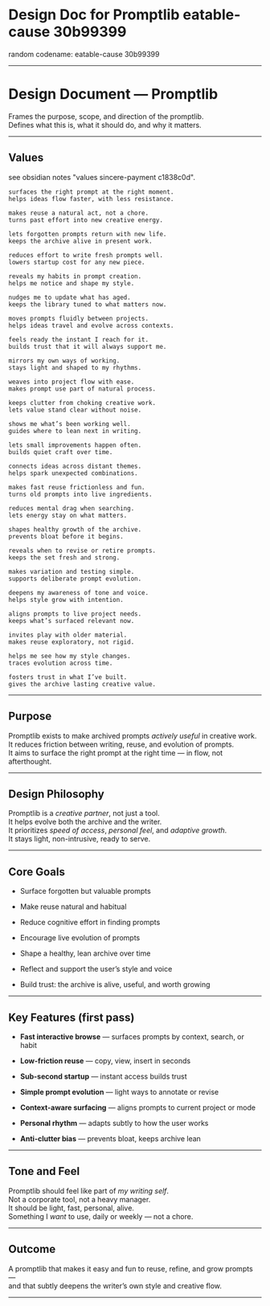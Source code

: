 # Design Doc for Promptlib eatable-cause 30b99399

random codename: eatable-cause 30b99399

***

# **Design Document — Promptlib**

Frames the purpose, scope, and direction of the promptlib.  
Defines what this is, what it should do, and why it matters.

***

## Values 

see obsidian notes "values sincere-payment c1838c0d". 


```values
surfaces the right prompt at the right moment.  
helps ideas flow faster, with less resistance.

makes reuse a natural act, not a chore.  
turns past effort into new creative energy.

lets forgotten prompts return with new life.  
keeps the archive alive in present work.

reduces effort to write fresh prompts well.  
lowers startup cost for any new piece.

reveals my habits in prompt creation.  
helps me notice and shape my style.

nudges me to update what has aged.  
keeps the library tuned to what matters now.

moves prompts fluidly between projects.  
helps ideas travel and evolve across contexts.

feels ready the instant I reach for it.  
builds trust that it will always support me.

mirrors my own ways of working.  
stays light and shaped to my rhythms.

weaves into project flow with ease.  
makes prompt use part of natural process.

keeps clutter from choking creative work.  
lets value stand clear without noise.

shows me what’s been working well.  
guides where to lean next in writing.

lets small improvements happen often.  
builds quiet craft over time.

connects ideas across distant themes.  
helps spark unexpected combinations.

makes fast reuse frictionless and fun.  
turns old prompts into live ingredients.

reduces mental drag when searching.  
lets energy stay on what matters.

shapes healthy growth of the archive.  
prevents bloat before it begins.

reveals when to revise or retire prompts.  
keeps the set fresh and strong.

makes variation and testing simple.  
supports deliberate prompt evolution.

deepens my awareness of tone and voice.  
helps style grow with intention.

aligns prompts to live project needs.  
keeps what’s surfaced relevant now.

invites play with older material.  
makes reuse exploratory, not rigid.

helps me see how my style changes.  
traces evolution across time.

fosters trust in what I’ve built.  
gives the archive lasting creative value.
```

---

## Purpose

Promptlib exists to make archived prompts _actively useful_ in creative work.  
It reduces friction between writing, reuse, and evolution of prompts.  
It aims to surface the right prompt at the right time — in flow, not afterthought.

---

## Design Philosophy

Promptlib is a _creative partner_, not just a tool.  
It helps evolve both the archive and the writer.  
It prioritizes _speed of access_, _personal feel_, and _adaptive growth_.  
It stays light, non-intrusive, ready to serve.

---

## Core Goals

- Surface forgotten but valuable prompts
    
- Make reuse natural and habitual
    
- Reduce cognitive effort in finding prompts
    
- Encourage live evolution of prompts
    
- Shape a healthy, lean archive over time
    
- Reflect and support the user’s style and voice
    
- Build trust: the archive is alive, useful, and worth growing
    

---

## Key Features (first pass)

- **Fast interactive browse** — surfaces prompts by context, search, or habit
    
- **Low-friction reuse** — copy, view, insert in seconds
    
- **Sub-second startup** — instant access builds trust
    
- **Simple prompt evolution** — light ways to annotate or revise
    
- **Context-aware surfacing** — aligns prompts to current project or mode
    
- **Personal rhythm** — adapts subtly to how the user works
    
- **Anti-clutter bias** — prevents bloat, keeps archive lean
    

---

## Tone and Feel

Promptlib should feel like part of _my writing self_.  
Not a corporate tool, not a heavy manager.  
It should be light, fast, personal, alive.  
Something I _want_ to use, daily or weekly — not a chore.

---

## Outcome

A promptlib that makes it easy and fun to reuse, refine, and grow prompts —  
and that subtly deepens the writer’s own style and creative flow.

---


